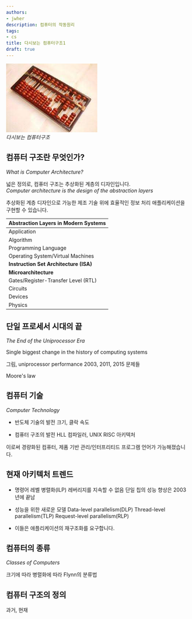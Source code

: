 ```yaml
---
authors:
- jwher
description: 컴퓨터의 작동원리
tags:
- cs
title: 다시보는 컴퓨터구조1
draft: true
---
```


[![computer-architecture](computer-architecture.jpeg)](/categories/cs/computer-architecture/)  
*다시보는 컴퓨터구조*

<!--truncate-->

## 컴퓨터 구조란 무엇인가?
*What is Computer Architecture?*

넓은 정의로, 컴퓨터 구조는 추상화된 계층의 디자인입니다.  
*Computer architecture is the design of the abstraction layers*  

추상화된 계층 디자인으로 가능한 제조 기술 위에 효율적인 정보 처리 애플리케이션을 구현할 수 있습니다.

| Abstraction Layers in Modern Systems 	|
|--------------------------------------	|
| Application                          	|
| Algorithm                            	|
| Programming Language                 	|
| Operating System/Virtual Machines    	|
| **Instruction Set Architecture (ISA)**|
| **Microarchitecture**                 |
| Gates/Register-Transfer Level (RTL)  	|
| Circuits                             	|
| Devices                              	|
| Physics                              	|

## 단일 프로세서 시대의 끝
*The End of the Uniprocessor Era*

Single biggest change in the history of computing systems

그림, uniprocessor performance
2003, 2011, 2015 문제들

Moore's law

## 컴퓨터 기술
*Computer Technology*

- 반도체 기술의 발전
크기, 클락 속도

- 컴퓨터 구조의 발전
HLL 컴파일러, UNIX
RISC 아키텍처

이로써 경량화된 컴퓨터, 제품 기반 관리/인터프리티드 프로그램 언어가 가능해졌습니다.

## 현재 아키텍처 트렌드

- 명령어 레벨 병렬화(ILP) 레버리지를 지속할 수 없음
단일 칩의 성능 향상은 2003년에 끝남

- 성능을 위한 새로운 모델
Data-level parallelism(DLP)
Thread-level parallelism(TLP)
Request-level parallelism(RLP)

- 이들은 애플리케이션의 재구조화를 요구합니다.

## 컴퓨터의 종류
*Classes of Computers*

크기에 따라
병렬화에 따라
Flynn의 분류법

## 컴퓨터 구조의 정의
과거, 현재

<!-- os, db, graphics, compilers     : Application Trends

Instruction Set architecture
Micro architecture
System architecture

VLSI/Hardware Implementations   : Technology Trends -->


<!-- # Logic Gates -->

<!-- # karnaugh map -->

